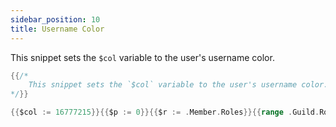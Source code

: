 ```yaml
---
sidebar_position: 10
title: Username Color
---
```


This snippet sets the `$col` variable to the user's username color.

```go
{{/*
	This snippet sets the `$col` variable to the user's username color.
*/}}

{{$col := 16777215}}{{$p := 0}}{{$r := .Member.Roles}}{{range .Guild.Roles}}{{if and (in $r .ID) (.Color) (lt $p .Position)}}{{$p = .Position}}{{$col = .Color}}{{end}}{{end}}
```
